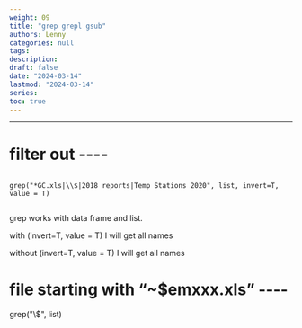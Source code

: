 ```yaml
---
weight: 09
title: "grep grepl gsub"
authors: Lenny
categories: null
tags: 
description: 
draft: false
date: "2024-03-14"
lastmod: "2024-03-14"
series:
toc: true
---
```



<!--more-->
---

####
###
##
# filter out ----

```

grep("*GC.xls|\\$|2018 reports|Temp Stations 2020", list, invert=T, value = T)


```

grep works with data frame and list.  

with (invert=T, value = T) I will get all names  

without (invert=T, value = T) I will get all names


#### 
###
##
# file starting with “~$emxxx.xls” ----
grep("\\$", list)
